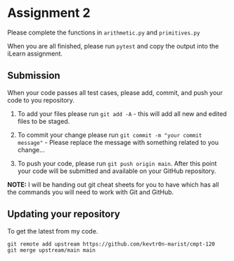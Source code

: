 # Assignment 2

Please complete the functions in `arithmetic.py` and `primitives.py`

When you are all finished, please run `pytest` and copy the output into the iLearn assignment.

## Submission

When your code passes all test cases, please add, commit, and push your code to you repository.

1. To add your files please run `git add -A` - this will add all new and edited files to be staged.

2. To commit your change please run `git commit -m "your commit message"` - Please replace the message with something related to you change...

3. To push your code, please run `git push origin main`. After this point your code will be submitted and available on your GitHub repository.

**NOTE:** I will be handing out git cheat sheets for you to have which has all the commands you will need to work with Git and GitHub.

## Updating your repository

To get the latest from my code.

```
git remote add upstream https://github.com/kevtr0n-marist/cmpt-120
git merge upstream/main main
```
